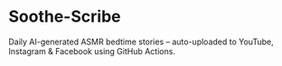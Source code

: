 # Soothe-Scribe
Daily AI-generated ASMR bedtime stories – auto-uploaded to YouTube, Instagram &amp; Facebook using GitHub Actions.
